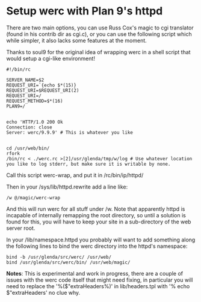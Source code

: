 Setup werc with Plan 9's httpd
==============================


There are two main options, you can use Russ Cox's magic to cgi translator
(found in his contrib dir as cgi.c), or you can use the following script which
while simpler, it also lacks some features at the moment.

Thanks to soul9 for the original idea of wrapping werc in a shell script that
would setup a cgi-like environment!


    #!/bin/rc

    SERVER_NAME=$2
    REQUEST_URI=`{echo $*(15)}
    REQUEST_URI=$REQUEST_URI(2)
    REQUEST_URI=/
    REQUEST_METHOD=$*(16)
    PLAN9=/


    echo 'HTTP/1.0 200 Ok
    Connection: close
    Server: werc/9.9.9' # This is whatever you like


    cd /usr/web/bin/
    rfork
    /bin/rc < ./werc.rc >[2]/usr/glenda/tmp/w/log # Use whatever location you like to log stderr, but make sure it is writable by none.

Call this script werc-wrap, and put it in /rc/bin/ip/httpd/

Then in your /sys/lib/httpd.rewrite  add a line like:

    /w @/magic/werc-wrap

And this will run werc for all stuff under /w. Note that apparently httpd is
incapable of internally remapping the root directory, so until a solution is
found for this, you will have to keep your site in a sub-directory of the web
server root.

In your /lib/namespace.httpd you probably will want to add something along the
following lines to bind the werc directory into the httpd's namespace:

    bind -b /usr/glenda/src/werc/ /usr/web/
    bind /usr/glenda/src/werc/bin/ /usr/web/magic/


**Notes**: This is experimental and work in progress, there are a couple of issues
with the werc code itself that might need fixing, in particular you will need
to replace the '%($"extraHeaders%)' in lib/headers.tpl with '% echo
$"extraHeaders' no clue why.
